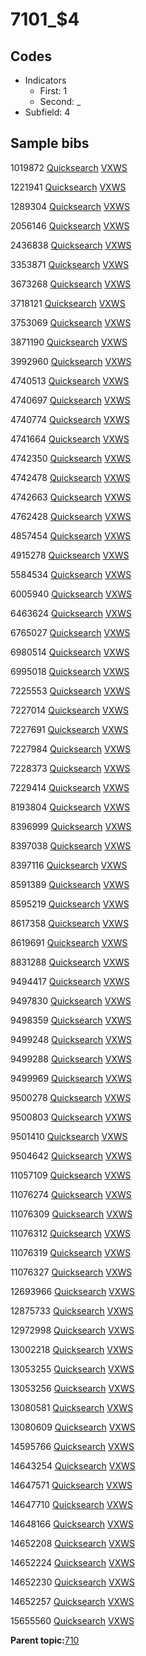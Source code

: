 # 7101\_$4

## Codes

-   Indicators
    -   First: 1
    -   Second: \_
-   Subfield: 4

## Sample bibs

1019872 [Quicksearch](https://search.library.yale.edu/catalog/1019872) [VXWS](http://prodorbis.library.yale.edu:7014/vxws/GetHoldingsService?bibId=1019872)

1221941 [Quicksearch](https://search.library.yale.edu/catalog/1221941) [VXWS](http://prodorbis.library.yale.edu:7014/vxws/GetHoldingsService?bibId=1221941)

1289304 [Quicksearch](https://search.library.yale.edu/catalog/1289304) [VXWS](http://prodorbis.library.yale.edu:7014/vxws/GetHoldingsService?bibId=1289304)

2056146 [Quicksearch](https://search.library.yale.edu/catalog/2056146) [VXWS](http://prodorbis.library.yale.edu:7014/vxws/GetHoldingsService?bibId=2056146)

2436838 [Quicksearch](https://search.library.yale.edu/catalog/2436838) [VXWS](http://prodorbis.library.yale.edu:7014/vxws/GetHoldingsService?bibId=2436838)

3353871 [Quicksearch](https://search.library.yale.edu/catalog/3353871) [VXWS](http://prodorbis.library.yale.edu:7014/vxws/GetHoldingsService?bibId=3353871)

3673268 [Quicksearch](https://search.library.yale.edu/catalog/3673268) [VXWS](http://prodorbis.library.yale.edu:7014/vxws/GetHoldingsService?bibId=3673268)

3718121 [Quicksearch](https://search.library.yale.edu/catalog/3718121) [VXWS](http://prodorbis.library.yale.edu:7014/vxws/GetHoldingsService?bibId=3718121)

3753069 [Quicksearch](https://search.library.yale.edu/catalog/3753069) [VXWS](http://prodorbis.library.yale.edu:7014/vxws/GetHoldingsService?bibId=3753069)

3871190 [Quicksearch](https://search.library.yale.edu/catalog/3871190) [VXWS](http://prodorbis.library.yale.edu:7014/vxws/GetHoldingsService?bibId=3871190)

3992960 [Quicksearch](https://search.library.yale.edu/catalog/3992960) [VXWS](http://prodorbis.library.yale.edu:7014/vxws/GetHoldingsService?bibId=3992960)

4740513 [Quicksearch](https://search.library.yale.edu/catalog/4740513) [VXWS](http://prodorbis.library.yale.edu:7014/vxws/GetHoldingsService?bibId=4740513)

4740697 [Quicksearch](https://search.library.yale.edu/catalog/4740697) [VXWS](http://prodorbis.library.yale.edu:7014/vxws/GetHoldingsService?bibId=4740697)

4740774 [Quicksearch](https://search.library.yale.edu/catalog/4740774) [VXWS](http://prodorbis.library.yale.edu:7014/vxws/GetHoldingsService?bibId=4740774)

4741664 [Quicksearch](https://search.library.yale.edu/catalog/4741664) [VXWS](http://prodorbis.library.yale.edu:7014/vxws/GetHoldingsService?bibId=4741664)

4742350 [Quicksearch](https://search.library.yale.edu/catalog/4742350) [VXWS](http://prodorbis.library.yale.edu:7014/vxws/GetHoldingsService?bibId=4742350)

4742478 [Quicksearch](https://search.library.yale.edu/catalog/4742478) [VXWS](http://prodorbis.library.yale.edu:7014/vxws/GetHoldingsService?bibId=4742478)

4742663 [Quicksearch](https://search.library.yale.edu/catalog/4742663) [VXWS](http://prodorbis.library.yale.edu:7014/vxws/GetHoldingsService?bibId=4742663)

4762428 [Quicksearch](https://search.library.yale.edu/catalog/4762428) [VXWS](http://prodorbis.library.yale.edu:7014/vxws/GetHoldingsService?bibId=4762428)

4857454 [Quicksearch](https://search.library.yale.edu/catalog/4857454) [VXWS](http://prodorbis.library.yale.edu:7014/vxws/GetHoldingsService?bibId=4857454)

4915278 [Quicksearch](https://search.library.yale.edu/catalog/4915278) [VXWS](http://prodorbis.library.yale.edu:7014/vxws/GetHoldingsService?bibId=4915278)

5584534 [Quicksearch](https://search.library.yale.edu/catalog/5584534) [VXWS](http://prodorbis.library.yale.edu:7014/vxws/GetHoldingsService?bibId=5584534)

6005940 [Quicksearch](https://search.library.yale.edu/catalog/6005940) [VXWS](http://prodorbis.library.yale.edu:7014/vxws/GetHoldingsService?bibId=6005940)

6463624 [Quicksearch](https://search.library.yale.edu/catalog/6463624) [VXWS](http://prodorbis.library.yale.edu:7014/vxws/GetHoldingsService?bibId=6463624)

6765027 [Quicksearch](https://search.library.yale.edu/catalog/6765027) [VXWS](http://prodorbis.library.yale.edu:7014/vxws/GetHoldingsService?bibId=6765027)

6980514 [Quicksearch](https://search.library.yale.edu/catalog/6980514) [VXWS](http://prodorbis.library.yale.edu:7014/vxws/GetHoldingsService?bibId=6980514)

6995018 [Quicksearch](https://search.library.yale.edu/catalog/6995018) [VXWS](http://prodorbis.library.yale.edu:7014/vxws/GetHoldingsService?bibId=6995018)

7225553 [Quicksearch](https://search.library.yale.edu/catalog/7225553) [VXWS](http://prodorbis.library.yale.edu:7014/vxws/GetHoldingsService?bibId=7225553)

7227014 [Quicksearch](https://search.library.yale.edu/catalog/7227014) [VXWS](http://prodorbis.library.yale.edu:7014/vxws/GetHoldingsService?bibId=7227014)

7227691 [Quicksearch](https://search.library.yale.edu/catalog/7227691) [VXWS](http://prodorbis.library.yale.edu:7014/vxws/GetHoldingsService?bibId=7227691)

7227984 [Quicksearch](https://search.library.yale.edu/catalog/7227984) [VXWS](http://prodorbis.library.yale.edu:7014/vxws/GetHoldingsService?bibId=7227984)

7228373 [Quicksearch](https://search.library.yale.edu/catalog/7228373) [VXWS](http://prodorbis.library.yale.edu:7014/vxws/GetHoldingsService?bibId=7228373)

7229414 [Quicksearch](https://search.library.yale.edu/catalog/7229414) [VXWS](http://prodorbis.library.yale.edu:7014/vxws/GetHoldingsService?bibId=7229414)

8193804 [Quicksearch](https://search.library.yale.edu/catalog/8193804) [VXWS](http://prodorbis.library.yale.edu:7014/vxws/GetHoldingsService?bibId=8193804)

8396999 [Quicksearch](https://search.library.yale.edu/catalog/8396999) [VXWS](http://prodorbis.library.yale.edu:7014/vxws/GetHoldingsService?bibId=8396999)

8397038 [Quicksearch](https://search.library.yale.edu/catalog/8397038) [VXWS](http://prodorbis.library.yale.edu:7014/vxws/GetHoldingsService?bibId=8397038)

8397116 [Quicksearch](https://search.library.yale.edu/catalog/8397116) [VXWS](http://prodorbis.library.yale.edu:7014/vxws/GetHoldingsService?bibId=8397116)

8591389 [Quicksearch](https://search.library.yale.edu/catalog/8591389) [VXWS](http://prodorbis.library.yale.edu:7014/vxws/GetHoldingsService?bibId=8591389)

8595219 [Quicksearch](https://search.library.yale.edu/catalog/8595219) [VXWS](http://prodorbis.library.yale.edu:7014/vxws/GetHoldingsService?bibId=8595219)

8617358 [Quicksearch](https://search.library.yale.edu/catalog/8617358) [VXWS](http://prodorbis.library.yale.edu:7014/vxws/GetHoldingsService?bibId=8617358)

8619691 [Quicksearch](https://search.library.yale.edu/catalog/8619691) [VXWS](http://prodorbis.library.yale.edu:7014/vxws/GetHoldingsService?bibId=8619691)

8831288 [Quicksearch](https://search.library.yale.edu/catalog/8831288) [VXWS](http://prodorbis.library.yale.edu:7014/vxws/GetHoldingsService?bibId=8831288)

9494417 [Quicksearch](https://search.library.yale.edu/catalog/9494417) [VXWS](http://prodorbis.library.yale.edu:7014/vxws/GetHoldingsService?bibId=9494417)

9497830 [Quicksearch](https://search.library.yale.edu/catalog/9497830) [VXWS](http://prodorbis.library.yale.edu:7014/vxws/GetHoldingsService?bibId=9497830)

9498359 [Quicksearch](https://search.library.yale.edu/catalog/9498359) [VXWS](http://prodorbis.library.yale.edu:7014/vxws/GetHoldingsService?bibId=9498359)

9499248 [Quicksearch](https://search.library.yale.edu/catalog/9499248) [VXWS](http://prodorbis.library.yale.edu:7014/vxws/GetHoldingsService?bibId=9499248)

9499288 [Quicksearch](https://search.library.yale.edu/catalog/9499288) [VXWS](http://prodorbis.library.yale.edu:7014/vxws/GetHoldingsService?bibId=9499288)

9499969 [Quicksearch](https://search.library.yale.edu/catalog/9499969) [VXWS](http://prodorbis.library.yale.edu:7014/vxws/GetHoldingsService?bibId=9499969)

9500278 [Quicksearch](https://search.library.yale.edu/catalog/9500278) [VXWS](http://prodorbis.library.yale.edu:7014/vxws/GetHoldingsService?bibId=9500278)

9500803 [Quicksearch](https://search.library.yale.edu/catalog/9500803) [VXWS](http://prodorbis.library.yale.edu:7014/vxws/GetHoldingsService?bibId=9500803)

9501410 [Quicksearch](https://search.library.yale.edu/catalog/9501410) [VXWS](http://prodorbis.library.yale.edu:7014/vxws/GetHoldingsService?bibId=9501410)

9504642 [Quicksearch](https://search.library.yale.edu/catalog/9504642) [VXWS](http://prodorbis.library.yale.edu:7014/vxws/GetHoldingsService?bibId=9504642)

11057109 [Quicksearch](https://search.library.yale.edu/catalog/11057109) [VXWS](http://prodorbis.library.yale.edu:7014/vxws/GetHoldingsService?bibId=11057109)

11076274 [Quicksearch](https://search.library.yale.edu/catalog/11076274) [VXWS](http://prodorbis.library.yale.edu:7014/vxws/GetHoldingsService?bibId=11076274)

11076309 [Quicksearch](https://search.library.yale.edu/catalog/11076309) [VXWS](http://prodorbis.library.yale.edu:7014/vxws/GetHoldingsService?bibId=11076309)

11076312 [Quicksearch](https://search.library.yale.edu/catalog/11076312) [VXWS](http://prodorbis.library.yale.edu:7014/vxws/GetHoldingsService?bibId=11076312)

11076319 [Quicksearch](https://search.library.yale.edu/catalog/11076319) [VXWS](http://prodorbis.library.yale.edu:7014/vxws/GetHoldingsService?bibId=11076319)

11076327 [Quicksearch](https://search.library.yale.edu/catalog/11076327) [VXWS](http://prodorbis.library.yale.edu:7014/vxws/GetHoldingsService?bibId=11076327)

12693966 [Quicksearch](https://search.library.yale.edu/catalog/12693966) [VXWS](http://prodorbis.library.yale.edu:7014/vxws/GetHoldingsService?bibId=12693966)

12875733 [Quicksearch](https://search.library.yale.edu/catalog/12875733) [VXWS](http://prodorbis.library.yale.edu:7014/vxws/GetHoldingsService?bibId=12875733)

12972998 [Quicksearch](https://search.library.yale.edu/catalog/12972998) [VXWS](http://prodorbis.library.yale.edu:7014/vxws/GetHoldingsService?bibId=12972998)

13002218 [Quicksearch](https://search.library.yale.edu/catalog/13002218) [VXWS](http://prodorbis.library.yale.edu:7014/vxws/GetHoldingsService?bibId=13002218)

13053255 [Quicksearch](https://search.library.yale.edu/catalog/13053255) [VXWS](http://prodorbis.library.yale.edu:7014/vxws/GetHoldingsService?bibId=13053255)

13053256 [Quicksearch](https://search.library.yale.edu/catalog/13053256) [VXWS](http://prodorbis.library.yale.edu:7014/vxws/GetHoldingsService?bibId=13053256)

13080581 [Quicksearch](https://search.library.yale.edu/catalog/13080581) [VXWS](http://prodorbis.library.yale.edu:7014/vxws/GetHoldingsService?bibId=13080581)

13080609 [Quicksearch](https://search.library.yale.edu/catalog/13080609) [VXWS](http://prodorbis.library.yale.edu:7014/vxws/GetHoldingsService?bibId=13080609)

14595766 [Quicksearch](https://search.library.yale.edu/catalog/14595766) [VXWS](http://prodorbis.library.yale.edu:7014/vxws/GetHoldingsService?bibId=14595766)

14643254 [Quicksearch](https://search.library.yale.edu/catalog/14643254) [VXWS](http://prodorbis.library.yale.edu:7014/vxws/GetHoldingsService?bibId=14643254)

14647571 [Quicksearch](https://search.library.yale.edu/catalog/14647571) [VXWS](http://prodorbis.library.yale.edu:7014/vxws/GetHoldingsService?bibId=14647571)

14647710 [Quicksearch](https://search.library.yale.edu/catalog/14647710) [VXWS](http://prodorbis.library.yale.edu:7014/vxws/GetHoldingsService?bibId=14647710)

14648166 [Quicksearch](https://search.library.yale.edu/catalog/14648166) [VXWS](http://prodorbis.library.yale.edu:7014/vxws/GetHoldingsService?bibId=14648166)

14652208 [Quicksearch](https://search.library.yale.edu/catalog/14652208) [VXWS](http://prodorbis.library.yale.edu:7014/vxws/GetHoldingsService?bibId=14652208)

14652224 [Quicksearch](https://search.library.yale.edu/catalog/14652224) [VXWS](http://prodorbis.library.yale.edu:7014/vxws/GetHoldingsService?bibId=14652224)

14652230 [Quicksearch](https://search.library.yale.edu/catalog/14652230) [VXWS](http://prodorbis.library.yale.edu:7014/vxws/GetHoldingsService?bibId=14652230)

14652257 [Quicksearch](https://search.library.yale.edu/catalog/14652257) [VXWS](http://prodorbis.library.yale.edu:7014/vxws/GetHoldingsService?bibId=14652257)

15655560 [Quicksearch](https://search.library.yale.edu/catalog/15655560) [VXWS](http://prodorbis.library.yale.edu:7014/vxws/GetHoldingsService?bibId=15655560)

**Parent topic:**[710](../../tags/710/710.md)

